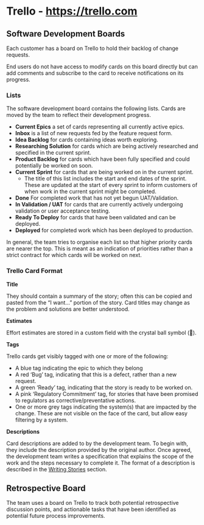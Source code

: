 # Trello - <https://trello.com>

## Software Development Boards

Each customer has a board on Trello to hold their backlog of change requests.

End users do not have access to modify cards on this board directly but can add comments and subscribe to the card to receive notifications on its progress.

### Lists

The software development board contains the following lists. Cards are moved by the team to reflect their development progress.

- **Current Epics** a set of cards representing all currently active epics.
- **Inbox** is a list of new requests fed by the feature request form.
- **Idea Backlog** for cards containing ideas worth exploring.
- **Researching Solution** for cards which are being actively researched and specified in the current sprint.
- **Product Backlog** for cards which have been fully specified and could potentially be worked on soon.
- **Current Sprint** for cards that are being worked on in the current sprint.
    - The title of this list includes the start and end dates of the sprint. These are updated at the start of every sprint to inform customers of when work in the current sprint might be completed.
- **Done** For completed work that has not yet begun UAT/Validation.
- **In Validation / UAT** for cards that are currently actively undergoing validation or user acceptance testing.
- **Ready To Deploy** for cards that have been validated and can be deployed.
- **Deployed** for completed work which has been deployed to production.

In general, the team tries to organise each list so that higher priority cards are nearer the top. This is meant as an indication of priorities rather than a strict contract for which cards will be worked on next.

### Trello Card Format

**Title**

They should contain a summary of the story; often this can be copied and pasted from the “I want...” portion of the story. Card titles may change as the problem and solutions are better understood.

**Estimates**

Effort estimates are stored in a custom field with the crystal ball symbol (🔮).

**Tags**

Trello cards get visibly tagged with one or more of the following:

- A blue tag indicating the epic to which they belong
- A red ‘Bug’ tag, indicating that this is a defect, rather than a new request.
- A green ‘Ready’ tag, indicating that the story is ready to be worked on.
- A pink ‘Regulatory Commitment’ tag, for stories that have been promised to regulators as corrective/preventative actions.
- One or more grey tags indicating the system(s) that are impacted by the change. These are not visible on the face of the card, but allow easy filtering by a system.

**Descriptions**

Card descriptions are added to by the development team. To begin with, they include the description provided by the original author. Once agreed, the development team writes a specification that explains the scope of the work and the steps necessary to complete it. The format of a description is described in the [Writing Stories](#writing-stories) section.

## Retrospective Board

The team uses a board on Trello to track both potential retrospective discussion points, and actionable tasks that have been identified as potential future process improvements.